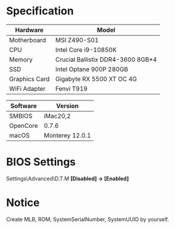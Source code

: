 # Specification

| Hardware      | Model                             |
| ------------- | --------------------------------- |
| Motherboard   | MSI Z490-S01                      |
| CPU           | Intel Core i9-10850K              |
| Memory        | Crucial Ballistix DDR4-3600 8GB*4 |
| SSD           | Intel Optane 900P 280GB           |
| Graphics Card | Gigabyte RX 5500 XT OC 4G         |
| WiFi Adapter  | Fenvi T919                        |

| Software | Version         |
| -------- | --------------- |
| SMBIOS   | iMac20,2        |
| OpenCore | 0.7.6           |
| macOS    | Monterey 12.0.1 |

# BIOS Settings

Settings\Advanced\D.T.M **[Disabled] -> [Enabled]**

# Notice

Create MLB, ROM, SystemSerialNumber, SystemUUID by yourself.
